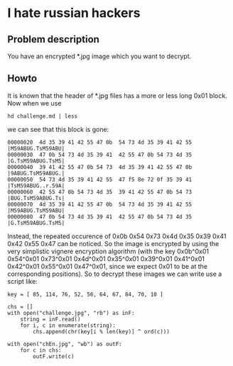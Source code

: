 # I hate russian hackers

## Problem description

You have an encrypted *.jpg image which you want to decrypt.

## Howto

It is known that the header of *.jpg files has a more or less long 0x01 block. Now when we use

    hd challenge.md | less

we can see that this block is gone:

    00000020  4d 35 39 41 42 55 47 0b  54 73 4d 35 39 41 42 55  |M59ABUG.TsM59ABU|
    00000030  47 0b 54 73 4d 35 39 41  42 55 47 0b 54 73 4d 35  |G.TsM59ABUG.TsM5|
    00000040  39 41 42 55 47 0b 54 73  4d 35 39 41 42 55 47 0b  |9ABUG.TsM59ABUG.|
    00000050  54 73 4d 35 39 41 42 55  47 f5 8e 72 0f 35 39 41  |TsM59ABUG..r.59A|
    00000060  42 55 47 0b 54 73 4d 35  39 41 42 55 47 0b 54 73  |BUG.TsM59ABUG.Ts|
    00000070  4d 35 39 41 42 55 47 0b  54 73 4d 35 39 41 42 55  |M59ABUG.TsM59ABU|
    00000080  47 0b 54 73 4d 35 39 41  42 55 47 0b 54 73 4d 35  |G.TsM59ABUG.TsM5|

Instead, the repeated occurence of 0x0b 0x54 0x73 0x4d 0x35 0x39 0x41 0x42 0x55 0x47 can be noticed. So the image is encrypted by using
the very simplistic vignere encryption algorithm (with the key 0x0b^0x01 0x54^0x01 0x73^0x01 0x4d^0x01 0x35^0x01 0x39^0x01 0x41^0x01 0x42^0x01 0x55^0x01 0x47^0x01,
since we expect 0x01 to be at the corresponding positions). So to decrypt these images we can write use a script like:

    key = [ 85, 114, 76, 52, 56, 64, 67, 84, 70, 10 ]
    
    chs = []
    with open("challenge.jpg", "rb") as inF:
        string = inF.read()
        for i, c in enumerate(string):
            chs.append(chr(key[i % len(key)] ^ ord(c)))
    
    with open("chEn.jpg", "wb") as outF:
        for c in chs:
            outF.write(c)

